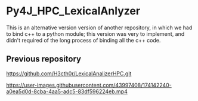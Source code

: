 # Py4J_HPC_LexicalAnlyzer
This is an alternative version version of another repository, in which we had to bind c++ to
a python module; this version was very to implement, and didn't required of the long process of
binding all the c++ code. 

## Previous repository
https://github.com/H3cth0r/LexicalAnalizerHPC.git



https://user-images.githubusercontent.com/43997408/174142240-a0ea5d0d-8cba-4aa5-adc5-83df596224eb.mp4

